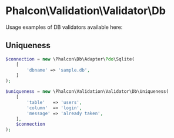 # Phalcon\Validation\Validator\Db

Usage examples of DB validators available here:

## Uniqueness

```php
$connection = new \Phalcon\Db\Adapter\Pdo\Sqlite(
    [
        'dbname' => 'sample.db',
    ]
);

$uniqueness = new \Phalcon\Validation\Validator\Db\Uniqueness(
    [
        'table'   => 'users',
        'column'  => 'login',
        'message' => 'already taken',
    ],
    $connection
);
```
